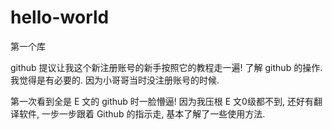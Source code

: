 # hello-world
第一个库

github 提议让我这个新注册账号的新手按照它的教程走一遍! 了解 github 的操作. 我觉得是有必要的. 因为小哥哥当时没注册账号的时候.

第一次看到全是 E 文的 github 时一脸懵逼! 因为我压根 E 文0级都不到, 还好有翻译软件, 一步一步跟着 Github 的指示走, 基本了解了一些使用方法.
